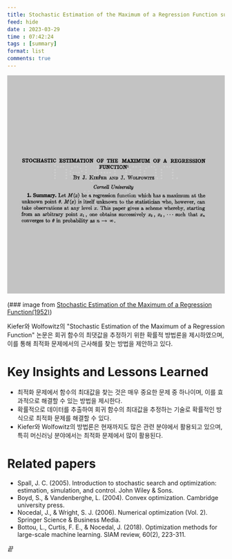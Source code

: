 ```yaml
---
title: Stochastic Estimation of the Maximum of a Regression Function summary
feed: hide
date : 2023-03-29
time : 07:42:24
tags : [summary]
format: list
comments: true
---
```


![](/attachments/Screenshot_2023-03-29_at_74325_AM_watermarked.jpeg)

(\### image from [Stochastic Estimation of the Maximum of a Regression Function(1952)](https://projecteuclid.org/euclid.aoms/1177729392))

Kiefer와 Wolfowitz의 "Stochastic Estimation of the Maximum of a Regression Function" 논문은 회귀 함수의 최댓값을 추정하기 위한 확률적 방법론을 제시하였으며, 이를 통해 최적화 문제에서의 근사해를 찾는 방법을 제안하고 있다.

# Key Insights and Lessons Learned
- 최적화 문제에서 함수의 최대값을 찾는 것은 매우 중요한 문제 중 하나이며, 이를 효과적으로 해결할 수 있는 방법을 제시한다.
- 확률적으로 데이터를 추출하여 회귀 함수의 최대값을 추정하는 기술로 확률적인 방식으로 최적화 문제를 해결할 수 있다.
- Kiefer와 Wolfowitz의 방법론은 현재까지도 많은 관련 분야에서 활용되고 있으며, 특히 머신러닝 분야에서는 최적화 문제에서 많이 활용된다.

# Related papers
- Spall, J. C. (2005). Introduction to stochastic search and optimization: estimation, simulation, and control. John Wiley & Sons.
- Boyd, S., & Vandenberghe, L. (2004). Convex optimization. Cambridge university press.
- Nocedal, J., & Wright, S. J. (2006). Numerical optimization (Vol. 2). Springer Science & Business Media.
- Bottou, L., Curtis, F. E., & Nocedal, J. (2018). Optimization methods for large-scale machine learning. SIAM review, 60(2), 223-311.

_끝_